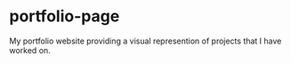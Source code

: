 # portfolio-page

My portfolio website providing a visual represention of projects that I have worked on. 

